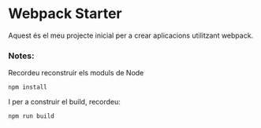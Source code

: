 # Webpack Starter

Aquest és el meu projecte inicial per a crear aplicacions utilitzant webpack.

### Notes:
Recordeu reconstruir els moduls de Node
```
npm install
```

I per a construir el build, recordeu:
```
npm run build
```
